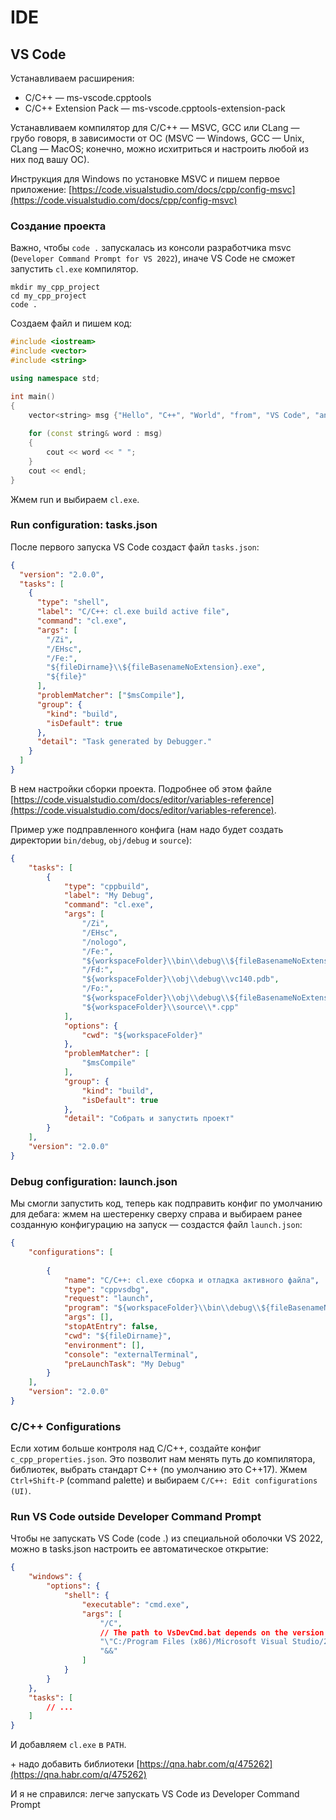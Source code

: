 # IDE

## VS Code

Устанавливаем расширения:

* C/C++ — ms-vscode.cpptools
* C/C++ Extension Pack — ms-vscode.cpptools-extension-pack

Устанавливаем компилятор для C/C++ — MSVC, GCC или CLang — грубо говоря, в зависимости от ОС (MSVC — Windows, GCC — Unix, CLang — MacOS; конечно, можно исхитриться и настроить любой из них под вашу ОС).

Инструкция для Windows по установке MSVC и пишем первое приложение: [https://code.visualstudio.com/docs/cpp/config-msvc](https://code.visualstudio.com/docs/cpp/config-msvc)

### Создание проекта

Важно, чтобы `code .` запускалась из консоли разработчика msvc (`Developer Command Prompt for VS 2022`), иначе VS Code не сможет запустить `cl.exe` компилятор.

```
mkdir my_cpp_project
cd my_cpp_project
code .
```

Создаем файл и пишем код:

```cpp
#include <iostream>
#include <vector>
#include <string>

using namespace std;

int main()
{
    vector<string> msg {"Hello", "C++", "World", "from", "VS Code", "and the C++ extension!"};
    
    for (const string& word : msg)
    {
        cout << word << " ";
    }
    cout << endl;
}
```

Жмем run и выбираем `cl.exe`.

### Run configuration: tasks.json

После первого запуска VS Code создаст файл `tasks.json`:&#x20;

```json
{
  "version": "2.0.0",
  "tasks": [
    {
      "type": "shell",
      "label": "C/C++: cl.exe build active file",
      "command": "cl.exe",
      "args": [
        "/Zi",
        "/EHsc",
        "/Fe:",
        "${fileDirname}\\${fileBasenameNoExtension}.exe",
        "${file}"
      ],
      "problemMatcher": ["$msCompile"],
      "group": {
        "kind": "build",
        "isDefault": true
      },
      "detail": "Task generated by Debugger."
    }
  ]
}
```

В нем настройки сборки проекта. Подробнее об этом файле [https://code.visualstudio.com/docs/editor/variables-reference](https://code.visualstudio.com/docs/editor/variables-reference).

Пример уже подправленного конфига (нам надо будет создать директории `bin/debug`, `obj/debug` и `source`):

```json
{
    "tasks": [
        {
            "type": "cppbuild",
            "label": "My Debug",
            "command": "cl.exe",
            "args": [
                "/Zi",
                "/EHsc",
                "/nologo",
                "/Fe:",
                "${workspaceFolder}\\bin\\debug\\${fileBasenameNoExtension}.exe",
                "/Fd:",
                "${workspaceFolder}\\obj\\debug\\vc140.pdb",
                "/Fo:",
                "${workspaceFolder}\\obj\\debug\\${fileBasenameNoExtension}.obj",
                "${workspaceFolder}\\source\\*.cpp"
            ],
            "options": {
                "cwd": "${workspaceFolder}"
            },
            "problemMatcher": [
                "$msCompile"
            ],
            "group": {
                "kind": "build",
                "isDefault": true
            },
            "detail": "Собрать и запустить проект"
        }
    ],
    "version": "2.0.0"
}
```

### Debug configuration: launch.json

Мы смогли запустить код, теперь как подправить конфиг по умолчанию для дебага: жмем на шестеренку сверху справа и выбираем ранее созданную конфигурацию на запуск — создастся файл `launch.json`:

```json
{
    "configurations": [
        
        {
            "name": "C/C++: cl.exe сборка и отладка активного файла",
            "type": "cppvsdbg",
            "request": "launch",
            "program": "${workspaceFolder}\\bin\\debug\\${fileBasenameNoExtension}.exe",
            "args": [],
            "stopAtEntry": false,
            "cwd": "${fileDirname}",
            "environment": [],
            "console": "externalTerminal",
            "preLaunchTask": "My Debug"
        }
    ],
    "version": "2.0.0"
}
```

### C/C++ Configurations

Если хотим больше контроля над C/C++, создайте конфиг `c_cpp_properties.json`. Это позволит нам менять путь до компилятора, библиотек, выбрать стандарт C++ (по умолчанию это C++17). Жмем `Ctrl+Shift-P` (command palette) и выбираем `C/C++: Edit configurations (UI)`.

### Run VS Code outside Developer Command Prompt

Чтобы не запускать VS Code (code .) из специальной оболочки VS 2022, можно в tasks.json настроить ее автоматическое открытие:

```json
{
    "windows": {
        "options": {
            "shell": {
                "executable": "cmd.exe",
                "args": [
                    "/C",
                    // The path to VsDevCmd.bat depends on the version of Visual Studio you have installed.
                    "\"C:/Program Files (x86)/Microsoft Visual Studio/2022/BuildTools/Common7/Tools/VsDevCmd.bat\"",
                    "&&"
                ]
            }
        }
    },
    "tasks": [
        // ...
    ]
}
```

И добавляем `cl.exe` в `PATH`.

\+ надо добавить библиотеки [https://qna.habr.com/q/475262](https://qna.habr.com/q/475262)

И я не справился: легче запускать VS Code из Developer Command Prompt
